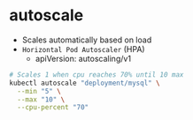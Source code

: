 # autoscale

- Scales automatically based on load
- `Horizontal Pod Autoscaler` (HPA)
  - apiVersion: autoscaling/v1

```sh
# Scales 1 when cpu reaches 70% until 10 max
kubectl autoscale "deployment/mysql" \
  --min "5" \
  --max "10" \
  --cpu-percent "70"
```
